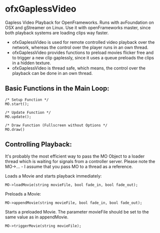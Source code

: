 # ofxGaplessVideo
Gapless Video Playback for OpenFrameworks. Runs with avFoundation on OSX and gStreamer on Linux. Use it with openFrameworks master, since both playback systems are loading clips way faster.

- ofxGaplessVideo is used for remote controlled video playback over the network, whereas the control over the player runs in an own thread.
- ofxGaplessVideo provides functions to preload movies flicker free and to trigger a new clip gaplessly, since it uses a queue preloads the clips in a hidden texture.
- ofxGaplessVideo is thread safe, which means, the control over the playback can be done in an own thread.

Basic Functions in the Main Loop:
---

    /* Setup Function */
    MO.start();
    
    /* Update Function */
    MO.update();
    
    /* Draw Function (Fullscreen without Options */
    MO.draw()

Controlling Playback:
---

It's probably the most efficient way to pass the MO Object to a loader thread which is waiting for signals from a controller server.
Please note the MO->... -  I assume that you pass MO to a thread as a reference.

Loads a Movie and starts playback immediately:

    MO->loadMovie(string movieFile, bool fade_in, bool fade_out);

Preloads a Movie:

    MO->appendMovie(string movieFile, bool fade_in, bool fade_out);

Starts a preloaded Movie. The parameter movieFile should be set to the same value as in appendMovie.

    MO->triggerMovie(string movieFile);
